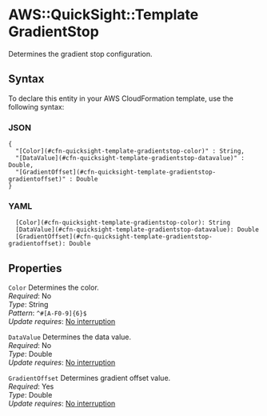 # AWS::QuickSight::Template GradientStop<a name="aws-properties-quicksight-template-gradientstop"></a>

Determines the gradient stop configuration\.

## Syntax<a name="aws-properties-quicksight-template-gradientstop-syntax"></a>

To declare this entity in your AWS CloudFormation template, use the following syntax:

### JSON<a name="aws-properties-quicksight-template-gradientstop-syntax.json"></a>

```
{
  "[Color](#cfn-quicksight-template-gradientstop-color)" : String,
  "[DataValue](#cfn-quicksight-template-gradientstop-datavalue)" : Double,
  "[GradientOffset](#cfn-quicksight-template-gradientstop-gradientoffset)" : Double
}
```

### YAML<a name="aws-properties-quicksight-template-gradientstop-syntax.yaml"></a>

```
  [Color](#cfn-quicksight-template-gradientstop-color): String
  [DataValue](#cfn-quicksight-template-gradientstop-datavalue): Double
  [GradientOffset](#cfn-quicksight-template-gradientstop-gradientoffset): Double
```

## Properties<a name="aws-properties-quicksight-template-gradientstop-properties"></a>

`Color` <a name="cfn-quicksight-template-gradientstop-color"></a>
Determines the color\.  
_Required_: No  
_Type_: String  
_Pattern_: `^#[A-F0-9]{6}$`  
_Update requires_: [No interruption](https://docs.aws.amazon.com/AWSCloudFormation/latest/UserGuide/using-cfn-updating-stacks-update-behaviors.html#update-no-interrupt)

`DataValue` <a name="cfn-quicksight-template-gradientstop-datavalue"></a>
Determines the data value\.  
_Required_: No  
_Type_: Double  
_Update requires_: [No interruption](https://docs.aws.amazon.com/AWSCloudFormation/latest/UserGuide/using-cfn-updating-stacks-update-behaviors.html#update-no-interrupt)

`GradientOffset` <a name="cfn-quicksight-template-gradientstop-gradientoffset"></a>
Determines gradient offset value\.  
_Required_: Yes  
_Type_: Double  
_Update requires_: [No interruption](https://docs.aws.amazon.com/AWSCloudFormation/latest/UserGuide/using-cfn-updating-stacks-update-behaviors.html#update-no-interrupt)
